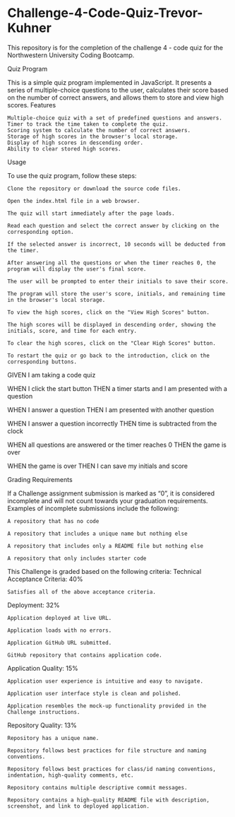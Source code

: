 # Challenge-4-Code-Quiz-Trevor-Kuhner
This repository is for the completion of the challenge 4 - code quiz for the Northwestern University Coding Bootcamp.


Quiz Program

This is a simple quiz program implemented in JavaScript. It presents a series of multiple-choice questions to the user, calculates their score based on the number of correct answers, and allows them to store and view high scores.
Features

    Multiple-choice quiz with a set of predefined questions and answers.
    Timer to track the time taken to complete the quiz.
    Scoring system to calculate the number of correct answers.
    Storage of high scores in the browser's local storage.
    Display of high scores in descending order.
    Ability to clear stored high scores.

Usage

To use the quiz program, follow these steps:

    Clone the repository or download the source code files.

    Open the index.html file in a web browser.

    The quiz will start immediately after the page loads.

    Read each question and select the correct answer by clicking on the corresponding option.

    If the selected answer is incorrect, 10 seconds will be deducted from the timer.

    After answering all the questions or when the timer reaches 0, the program will display the user's final score.

    The user will be prompted to enter their initials to save their score.

    The program will store the user's score, initials, and remaining time in the browser's local storage.

    To view the high scores, click on the "View High Scores" button.

    The high scores will be displayed in descending order, showing the initials, score, and time for each entry.

    To clear the high scores, click on the "Clear High Scores" button.

    To restart the quiz or go back to the introduction, click on the corresponding buttons.


GIVEN I am taking a code quiz

WHEN I click the start button
THEN a timer starts and I am presented with a question

WHEN I answer a question
THEN I am presented with another question

WHEN I answer a question incorrectly
THEN time is subtracted from the clock

WHEN all questions are answered or the timer reaches 0
THEN the game is over

WHEN the game is over
THEN I can save my initials and score

Grading Requirements


If a Challenge assignment submission is marked as “0”, it is considered incomplete and will not count towards your graduation requirements. Examples of incomplete submissions include the following:

    A repository that has no code

    A repository that includes a unique name but nothing else

    A repository that includes only a README file but nothing else

    A repository that only includes starter code

This Challenge is graded based on the following criteria:
Technical Acceptance Criteria: 40%

    Satisfies all of the above acceptance criteria.

Deployment: 32%

    Application deployed at live URL.

    Application loads with no errors.

    Application GitHub URL submitted.

    GitHub repository that contains application code.

Application Quality: 15%

    Application user experience is intuitive and easy to navigate.

    Application user interface style is clean and polished.

    Application resembles the mock-up functionality provided in the Challenge instructions.

Repository Quality: 13%

    Repository has a unique name.

    Repository follows best practices for file structure and naming conventions.

    Repository follows best practices for class/id naming conventions, indentation, high-quality comments, etc.

    Repository contains multiple descriptive commit messages.

    Repository contains a high-quality README file with description, screenshot, and link to deployed application.
